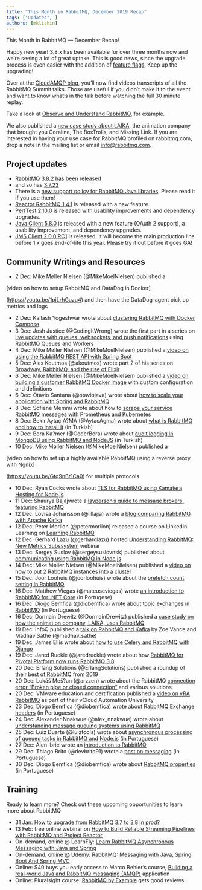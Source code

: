 ```yaml
---
title: "This Month in RabbitMQ, December 2019 Recap"
tags: ["Updates", ]
authors: [mklishin]
---
```


This Month in RabbitMQ — December Recap!

Happy new year! 3.8.x has been available for over three months now and we’re seeing a lot of great uptake. This is good news,
since the upgrade process is even easier with the addition of [feature flags](https://www.rabbitmq.com/feature-flags.html). Keep up the upgrading!

Over at the [CloudAMQP blog](https://www.cloudamqp.com/blog/index.html), you’ll now find videos transcripts of all the RabbitMQ Summit talks.
Those are useful if you didn’t make it to the event and want to know what’s in the talk before watching the full 30 minute replay.

Take a look at [Observe and Understand RabbitMQ](https://www.cloudamqp.com/blog/2019-12-10-observe-and-understand-rabbitmq.html), for example.

We also published a [new case study about LAIKA](/posts/2019/12/laika-gets-creative-with-rabbitmq-as-the-animation-companys-it-nervous-system/), the animation company that brought you Coraline, The BoxTrolls, and Missing Link.
If you are interested in having your use case for RabbitMQ profiled on rabbitmq.com, drop a note in the mailing list or email info@rabbitmq.com.

<!-- truncate -->

## Project updates

* [RabbitMQ 3.8.2](https://www.rabbitmq.com/news.html#2019-12-02T12:00:00+00:00) has been released
* and so has [3.7.23](https://www.rabbitmq.com/news.html#2019-12-05T12:00:00+00:00)
* There is a [new support policy for RabbitMQ Java libraries](https://groups.google.com/d/msg/rabbitmq-users/F9f0ymQLSYE/59nBVlWPBQAJ). Please read it if you use them!
* [Reactor RabbitMQ 1.4.1](https://groups.google.com/d/msg/rabbitmq-users/W4OqI-cTP8Y/fiIQJ7FgBAAJ) is released with a new feature.
* [PerfTest 2.10.0](https://groups.google.com/d/msg/rabbitmq-users/jHaEvZr_Oxg/YXasq2dWBQAJ) is released with usability improvements and dependency upgrades.
* [Java Client 5.8.0](https://groups.google.com/d/msg/rabbitmq-users/wlSB7BxbhrU/-6HddX7vAQAJ) is released with a new feature (OAuth 2 support), a usability improvement, and dependency upgrades.
* [JMS Client 2.0.0.RC1](https://groups.google.com/d/msg/rabbitmq-users/JWC1WP53KL0/i9UJqcmOBQAJ) is released. It will become the main production line before 1.x goes end-of-life this year. Please try it out before it goes GA!

## Community Writings and Resources

* 2 Dec: Mike Møller Nielsen (@MikeMoelNielsen) published a

[video on how to setup RabbitMQ and DataDog in Docker]

(https://youtu.be/1piLrhGuzu4) and then have the DataDog-agent pick up metrics and logs
* 2 Dec: Kailash Yogeshwar wrote about [clustering RabbitMQ with Docker Compose](https://medium.com/@kailashyogeshwar/rabbitmq-cluster-using-docker-compose-7397ea378d73)
* 3 Dec: Josh Justice (@CodingItWrong) wrote the first part in a series on [live updates with queues, websockets, and push notifications](https://www.bignerdranch.com/blog/live-updates-with-queues-websockets-and-push-notifications-part-1-rabbitmq-queues-and-workers/) using RabbitMQ Queues and Workers
* 4 Dec: Mike Møller Nielsen (@MikeMoelNielsen) published a [video on using the RabbitMQ REST API with Spring Boot](https://youtu.be/mAo_1At32-Q)
* 5 Dec: Alex Koutmos (@akoutmos) wrote part 2 of his series on [Broadway, RabbitMQ, and the rise of Elixir](https://akoutmos.com/post/broadway-rabbitmq-and-the-rise-of-elixir-two/)
* 6 Dec: Mike Møller Nielsen (@MikeMoelNielsen) published a [video on building a customer RabbitMQ Docker image](https://youtu.be/I8QHPfMhqAU) with custom configuration and definitions
* 6 Dec: Otavio Santana (@otaviojava) wrote about [how to scale your application with Spring and RabbitMQ](https://dzone.com/articles/scale-your-application-with-spring-and-rabbitmq)
* 8 Dec: Sofiene Memmi wrote about how to [scrape your service RabbitMQ messages with Prometheus and Kubernetes](https://medium.com/@sofienememmi/scrape-your-service-rabbitmq-messages-with-prometheus-kubernetes-b4f711993f19)
* 8 Dec: Bekir Aytaç A?MA (@AytacAgma) wrote about [what is RabbitMQ and how to install it](https://www.aytacagma.com/rabbitmq-nedir-ve-nasil-kurulur/) (in Turkish)
* 9 Dec: Bora Ka?mer (@CoderBora) wrote about [audit logging in MongoDB using RabbitMQ and NodeJS](http://www.borakasmer.com/nodejs-uzerinde-rabbitmq-kullanarak-mongodbde-audit-log-tutma/) (in Turkish)
* 10 Dec: Mike Møller Nielsen (@MikeMoelNielsen) published a

[video on how to set up a highly available RabbitMQ using a reverse proxy with Ngnix]

(https://youtu.be/Gtq9nBr1Ca0) for multiple protocols
* 10 Dec: Ryan Cocks wrote about [TLS for RabbitMQ using Kamatera Hosting for Node.js](https://medium.com/@ryan_4378/ssl-for-rabbitmq-using-kamatera-hosting-node-js-ed91c5fc5b2e)
* 11 Dec: Shaurya Bajajwrote a [layperson’s guide to message brokers, featuring RabbitMQ](https://medium.com/@curiousGuy13/a-laymans-guide-to-message-brokers-be0259ed67da)
* 12 Dec: Lovisa Johansson (@lillajja) wrote a [blog comparing RabbitMQ with Apache Kafka](https://www.cloudamqp.com/blog/2019-12-12-when-to-use-rabbitmq-or-apache-kafka.html)
* 12 Dec: Peter Morlion (@petermorlion) released a course on LinkedIn Learning on [Learning RabbitMQ](https://www.linkedin.com/learning/learning-rabbitmq/connect-your-services-with-asynchronous-messaging?u=2171914)
* 12 Dec: Gerhard Lazu (@gerhardlazu) hosted [Understanding RabbitMQ: New Metrics Subssystem](https://content.pivotal.io/webinars/dec-12-understand-rabbitmq-for-developers-and-operators-webinar?utm_campaign=this-month-understanding-rabbitmq&amp;utm_source=rabbitmq&amp;utm_medium=website) webinar
* 13 Dec: Sergey Suslov (@sergeysuslovnsk) published about [communicating using RabbitMQ in Node.js](https://medium.com/swlh/communicating-using-rabbitmq-in-node-js-e63a4dffc8bb)
* 14 Dec: Mike Møller Nielsen (@MikeMoelNielsen) published a [video on how to put 2 RabbitMQ instances into a cluster](https://youtu.be/YPXC_ERdjCo)
* 15 Dec: Joor Loohuis (@joorloohuis) wrote about the [prefetch count setting in RabbitMQ](https://medium.com/@joor.loohuis/about-the-prefetch-count-in-rabbitmq-5f2f5611063b)
* 16 Dec: Matthew Viegas (@mateuscviegas) wrote [an introduction to RabbitMQ for .NET Core](https://dev.to/mviegas/pt-br-introducao-ao-rabbitmq-com-net-core-15oc) (in Portugese)
* 16 Dec: Diogo Bemfica (@diobemfica) wrote about [topic exchanges in RabbitMQ](https://diogobemfica.com.br/exchanges-tipo-topic-no-rabbitmq) (in Portuguese)
* 16 Dec: Dormain Drewitz (@DormainDrewitz) published a [case study on how the animation company, LAIKA, uses RabbitMQ](/posts/2019/12/laika-gets-creative-with-rabbitmq-as-the-animation-companys-it-nervous-system/)
* 19 Dec: InfoQ published a [talk on RabbitMQ and Kafka](https://www.infoq.com/presentations/rabbitmq-kafka/) by Zoe Vance and Madhav Sathe (@madhav_sathe)
* 19 Dec: James Ellis wrote about [how to use Celery and RabbitMQ with Django](https://morioh.com/p/b9f71324b5b1)
* 19 Dec: Jared Ruckle (@jaredruckle) wrote about how [RabbitMQ for Pivotal Platform now runs RabbitMQ 3.8](https://content.pivotal.io/blog/any-company-can-become-a-software-driven-organization-the-new-release-of-pivotal-platform-gives-you-the-blueprint#The%20new%20RabbitMQ%20open%20source%20release%20comes%20to%20Pivotal%20Platform)
* 20 Dec: Erlang Solutions (@ErlangSolutions) published a roundup of [their best of RabbitMQ](https://www.erlang-solutions.com/blog/rabbitmq-highlights-2019-best-of-the-beam.html) from 2019
* 20 Dec: Lukáš Meš?an (@arzzen) wrote about the RabbitMQ [connection error “Broken pipe or closed connection”](https://lukasmestan.com/rabbitmq-broken-pipe-or-closed-connection/) and various solutions
* 20 Dec: VMware education and certification published a [video on vRA RabbitMQ](https://youtu.be/6TP_4CiF8-E) as part of their vCloud Automation University
* 23 Dec: Diogo Bemfica (@diobemfica) wrote about [RabbitMQ Exchange headers](https://diogobemfica.com.br/exchanges-tipo-headers-no-rabbitmq) (in Portuguese)
* 24 Dec: Alexander Nnakwue (@alex_nnakwue) wrote about [understanding message queuing systems using RabbitMQ](https://blog.logrocket.com/understanding-message-queuing-systems-using-rabbitmq/)
* 25 Dec: Luiz Duarte (@luiztools) wrote about [asynchronous processing of queued tasks in RabbitMQ and Node.js](https://www.luiztools.com.br/post/processamento-assincrono-de-tarefas-com-filas-no-rabbitmq-e-node-js/) (in Portuguese)
* 27 Dec: Alen Ibric wrote an [introduction to RabbitMQ](https://www.alenibric.com.tr/2019/12/27/rabbitmq-message-broker/)
* 29 Dec: Thiago Brito (@devbrito91) wrote a [post on messaging](https://medium.com/@devbrito91/mensageria-1330c6032049) (in Portuguese)
* 30 Dec: Diogo Bemfica (@diobemfica) wrote about [RabbitMQ properties](https://diogobemfica.com.br/propriedades-do-rabbitmq) (in Portuguese)

## Training

Ready to learn more? Check out these upcoming opportunities to learn more about RabbitMQ

* 31 Jan: [How to upgrade from RabbitMQ 3.7 to 3.8 in prod?](https://github.com/rabbitmq/tgir/pull/3)
* 13 Feb: free online webinar on [How to Build Reliable Streaming Pipelines with RabbitMQ and Project Reactor](https://content.pivotal.io/rabbitmq/feb-13-how-to-build-reliable-streaming-pipelines-with-rabbitmq-and-project-reactor-webinar?utm_campaign=reactor-streaming-webinar-blog&amp;utm_source=rabbitmq&amp;utm_medium=website)
* On-demand, online @ LearnFly: [Learn RabbitMQ Asynchronous Messaging with Java and Spring](https://www.learnfly.com/learn-rabbitmq-asynchronous-messaging-with-java-and-spring)
* On-demand, online @ Udemy: [RabbitMQ: Messaging with Java, Spring Boot And Spring MVC](https://www.udemy.com/rabbitmq-messaging-with-java-spring-boot-and-spring-mvc/)
* Online: $40 buys you early access to Marco Behler’s course, [Building a real-world Java and RabbitMQ messaging (AMQP)](https://www.marcobehler.com/courses/30-building-a-real-world-java-and-rabbitmq-messaging-amqp-application) application
* Online: Pluralsight course: [RabbitMQ by Example](https://www.pluralsight.com/courses/rabbitmq-by-example) gets good reviews
